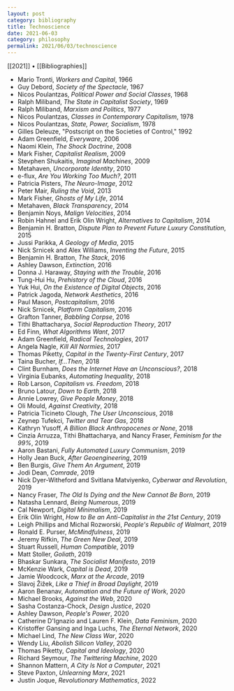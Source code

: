 ```yaml
---
layout: post
category: bibliography
title: Technoscience
date: 2021-06-03
category: philosophy
permalink: 2021/06/03/technoscience
---
```


[[2021]] • [[Bibliographies]]

* Mario Tronti, *Workers and Capital*, 1966
* Guy Debord, *Society of the Spectacle*, 1967
* Nicos Poulantzas, *Political Power and Social Classes*, 1968
* Ralph Miliband, *The State in Capitalist Society*, 1969
* Ralph Miliband, *Marxism and Politics*, 1977
* Nicos Poulantzas, *Classes in Contemporary Capitalism*, 1978
* Nicos Poulantzas, *State, Power, Socialism*, 1978
* Gilles Deleuze, "Postscript on the Societies of Control," 1992
* Adam Greenfield, *Everyware*, 2006
* Naomi Klein, *The Shock Doctrine*, 2008
* Mark Fisher, *Capitalist Realism*, 2009
* Stevphen Shukaitis, *Imaginal Machines*, 2009
* Metahaven, *Uncorporate Identity*, 2010
* e-flux, *Are You Working Too Much?*, 2011
* Patricia Pisters, *The Neuro-Image*, 2012
* Peter Mair, *Ruling the Void*, 2013
* Mark Fisher, *Ghosts of My Life*, 2014
* Metahaven, *Black Transparency*, 2014
* Benjamin Noys, *Malign Velocities*, 2014
* Robin Hahnel and Erik Olin Wright, *Alternatives to Capitalism*, 2014
* Benjamin H. Bratton, *Dispute Plan to Prevent Future Luxury Constitution*, 2015
* Jussi Parikka, *A Geology of Media*, 2015
* Nick Srnicek and Alex Williams, *Inventing the Future*, 2015
* Benjamin H. Bratton, *The Stack*, 2016
* Ashley Dawson, *Extinction*, 2016
* Donna J. Haraway, *Staying with the Trouble*, 2016
* Tung-Hui Hu, *Prehistory of the Cloud*, 2016
* Yuk Hui, *On the Existence of Digital Objects*, 2016
* Patrick Jagoda, *Network Aesthetics*, 2016
* Paul Mason, *Postcapitalism*, 2016
* Nick Srnicek, *Platform Capitalism*, 2016
* Grafton Tanner, *Babbling Corpse*, 2016
* Tithi Bhattacharya, *Social Reproduction Theory*, 2017
* Ed Finn, *What Algorithms Want*, 2017
* Adam Greenfield, *Radical Technologies*, 2017
* Angela Nagle, *Kill All Normies*, 2017
* Thomas Piketty, *Capital in the Twenty-First Century*, 2017
* Taina Bucher, *If...Then*, 2018
* Clint Burnham, *Does the Internet Have an Unconscious?*, 2018
* Virginia Eubanks, *Automating Inequality*, 2018
* Rob Larson, *Capitalism vs. Freedom*, 2018
* Bruno Latour, *Down to Earth*, 2018
* Annie Lowrey, *Give People Money*, 2018
* Oli Mould, *Against Creativity*, 2018
* Patricia Ticineto Clough, *The User Unconscious*, 2018
* Zeynep Tufekci, *Twitter and Tear Gas*, 2018
* Kathryn Yusoff, *A Billion Black Anthropocenes or None*, 2018
* Cinzia Arruzza, Tithi Bhattacharya, and Nancy Fraser, *Feminism for the 99%*, 2019
* Aaron Bastani, *Fully Automated Luxury Communism*, 2019
* Holly Jean Buck, *After Geoengineering*, 2019
* Ben Burgis, *Give Them An Argument*, 2019
* Jodi Dean, *Comrade*, 2019
* Nick Dyer-Witheford and Svitlana Matviyenko, *Cyberwar and Revolution*, 2019
* Nancy Fraser, *The Old Is Dying and the New Cannot Be Born*, 2019
* Natasha Lennard, *Being Numerous*, 2019
* Cal Newport, *Digital Minimalism*, 2019
* Erik Olin Wright, *How to Be an Anti-Capitalist in the 21st Century*, 2019
* Leigh Phillips and Michal Rozworski, *People's Republic of Walmart*, 2019
* Ronald E. Purser, *McMindfulness*, 2019
* Jeremy Rifkin, *The Green New Deal*, 2019
* Stuart Russell, *Human Compatible*, 2019
* Matt Stoller, *Goliath*, 2019
* Bhaskar Sunkara, *The Socialist Manifesto*, 2019
* McKenzie Wark, *Capital is Dead*, 2019
* Jamie Woodcock, *Marx at the Arcade*, 2019
* Slavoj Žižek, *Like a Thief in Broad Daylight*, 2019
* Aaron Benanav, *Automation and the Future of Work*, 2020
* Michael Brooks, *Against the Web*, 2020
* Sasha Costanza-Chock, *Design Justice*, 2020
* Ashley Dawson, *People's Power*, 2020
* Catherine D'Ignazio and Lauren F. Klein, *Data Feminism*, 2020
* Kristoffer Gansing and Inga Luchs, *The Eternal Network*, 2020
* Michael Lind, *The New Class War*, 2020
* Wendy Liu, *Abolish Silicon Valley*, 2020
* Thomas Piketty, *Capital and Ideology*, 2020
* Richard Seymour, *The Twittering Machine*, 2020
* Shannon Mattern, *A City Is Not a Computer*, 2021
* Steve Paxton, *Unlearning Marx*, 2021
* Justin Joque, *Revolutionary Mathematics*, 2022

<br>

